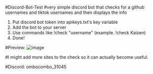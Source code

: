 #Discord-Bot-Test
#very simple discord bot that checks for a github usernames and tiktok usernames and then displays the info 


1. Put discord bot token into apikeys.txt's key variable
2. Add the bot to your server
3. Use commands like !check "username" (example. !check Kaizen)
4. Done!

#Preview: 
  ![image](https://github.com/user-attachments/assets/a7c7bff3-6eeb-4122-b02f-3c0acfcf6743)

#I might add more sites to the check so it can actually become useful. 

#Discord: ombocombo_31045

